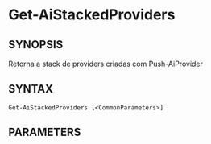 ﻿---
external help file: powershai-help.xml
schema: 2.0.0
powershai: true
---

# Get-AiStackedProviders

## SYNOPSIS <!--!= @#Synop !-->
Retorna a stack de providers criadas com Push-AiProvider

## SYNTAX <!--!= @#Syntax !-->

```
Get-AiStackedProviders [<CommonParameters>]
```

## PARAMETERS <!--!= @#Params !-->